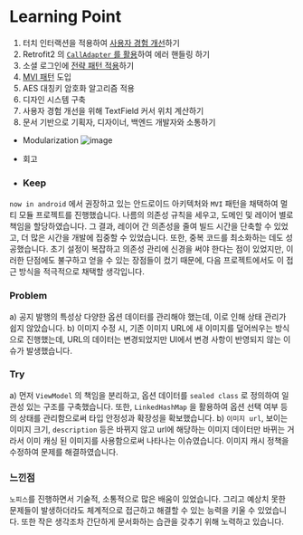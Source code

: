 # Learning Point

1. 터치 인터랙션을 적용하여 [사용자 경험 개선](https://easyhz.tistory.com/29)하기
2. Retrofit2 의 [`CallAdapter` 를 활용](https://easyhz.tistory.com/26)하여 에러 핸들링 하기 
3. 소셜 로그인에 [전략 패턴 적용](https://easyhz.tistory.com/28)하기
4. [MVI 패턴](https://easyhz.tistory.com/25) 도입
5. AES 대칭키 암호화 알고리즘 적용
6. 디자인 시스템 구축
7. 사용자 경험 개선을 위해 TextField 커서 위치 계산하기
8. 문서 기반으로 기획자, 디자이너, 백엔드 개발자와 소통하기

- Modularization
  ![image](https://github.com/user-attachments/assets/5c56745e-1d62-429f-877b-867561fc4395)


- 회고
- ### Keep

`now in android` 에서 권장하고 있는 안드로이드 아키텍처와 `MVI` 패턴을 채택하여 멀티 모듈 프로젝트를 진행했습니다. 나름의 의존성 규칙을 세우고, 도메인 및 레이어 별로 책임을 할당하였습니다.
그 결과, 레이어 간 의존성을 줄여 빌드 시간을 단축할 수 있었고, 더 많은 시간을 개발에 집중할 수 있었습니다. 또한, 중복 코드를 최소화하는 데도 성공했습니다. 초기 설정이 복잡하고 의존성 관리에 신경을 써야 한다는 점이 있었지만, 이러한 단점에도 불구하고 얻을 수 있는 장점들이 컸기 때문에, 다음 프로젝트에서도 이 접근 방식을 적극적으로 채택할 생각입니다.

### Problem

a) 공지 발행의 특성상 다양한 옵션 데이터를 관리해야 했는데, 이로 인해 상태 관리가 쉽지 않았습니다.
b) 이미지 수정 시, 기존 이미지 URL에 새 이미지를 덮어씌우는 방식으로 진행했는데, URL의 데이터는 변경되었지만 UI에서 변경 사항이 반영되지 않는 이슈가 발생했습니다.

### Try

a) 먼저 `ViewModel` 의 책임을 분리하고, 옵션 데이터를 `sealed class` 로 정의하여 일관성 있는 구조를 구축했습니다. 또한, `LinkedHashMap` 을 활용하여 옵션 선택 여부 등의 상태를 관리함으로써 타입 안정성과 확장성을 확보했습니다.
b) `이미지 url`, 보이는 이미지 크기, `description` 등은 바뀌지 않고 url에 해당하는 이미지 데이터만 바뀌는 거라서 이미 캐싱 된 이미지를 사용함으로써 나타나는 이슈였습니다. 이미지 캐시 정책을 수정하여 문제를 해결하였습니다.

### 느낀점

`노피스`를 진행하면서 기술적, 소통적으로 많은 배움이 있었습니다. 그리고 예상치 못한 문제들이 발생하더라도 체계적으로 접근하고 해결할 수 있는 능력을 키울 수 있었습니다. 또한  작은 생각조차 간단하게 문서화하는 습관을 갖추기 위해 노력하고 있습니다.